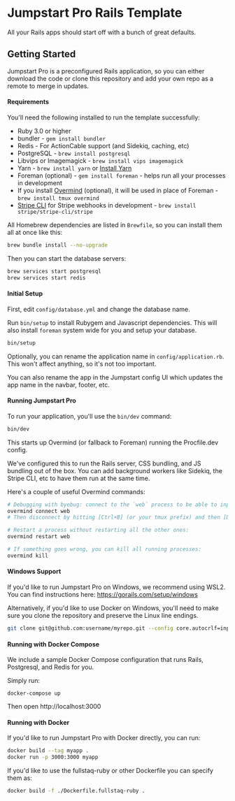 # Jumpstart Pro Rails Template

All your Rails apps should start off with a bunch of great defaults.

## Getting Started

Jumpstart Pro is a preconfigured Rails application, so you can either
download the code or clone this repository and add your own repo as a
remote to merge in updates.

#### Requirements

You'll need the following installed to run the template successfully:

* Ruby 3.0 or higher
* bundler - `gem install bundler`
* Redis - For ActionCable support (and Sidekiq, caching, etc)
* PostgreSQL - `brew install postgresql`
* Libvips or Imagemagick - `brew install vips imagemagick`
* Yarn - `brew install yarn` or [Install Yarn](https://yarnpkg.com/en/docs/install)
* Foreman (optional) - `gem install foreman` - helps run all your processes in development
* If you install [Overmind](https://github.com/DarthSim/overmind) (optional), it will be used in place of Foreman - `brew install tmux overmind`
* [Stripe CLI](https://stripe.com/docs/stripe-cli) for Stripe webhooks in development - `brew install stripe/stripe-cli/stripe`

All Homebrew dependencies are listed in `Brewfile`, so you can install them all at once like this:

```bash
brew bundle install --no-upgrade
```

Then you can start the database servers:

```bash
brew services start postgresql
brew services start redis
```

#### Initial Setup

First, edit `config/database.yml` and change the database name.

Run `bin/setup` to install Rubygem and Javascript dependencies. This will also install `foreman` system wide for you and setup your database.

```bash
bin/setup
```

Optionally, you can rename the application name in `config/application.rb`. This won't affect anything, so it's not too important.

You can also rename the app in the Jumpstart config UI which updates the app name in the navbar, footer, etc.

#### Running Jumpstart Pro

To run your application, you'll use the `bin/dev` command:

```bash
bin/dev
```

This starts up Overmind (or fallback to Foreman) running the Procfile.dev config.

We've configured this to run the Rails server, CSS bundling, and JS bundling out of the box. You can add background workers like Sidekiq, the Stripe CLI, etc to have them run at the same time.

Here's a couple of useful Overmind commands:

```sh
# Debugging with byebug: connect to the `web` process to be able to input commands:
overmind connect web
# Then disconnect by hitting [Ctrl+B] (or your tmux prefix) and then [D].

# Restart a process without restarting all the other ones:
overmind restart web

# If something goes wrong, you can kill all running processes:
overmind kill
```

#### Windows Support

If you'd like to run Jumpstart Pro on Windows, we recommend using WSL2. You can find instructions here: https://gorails.com/setup/windows

Alternatively, if you'd like to use Docker on Windows, you'll need to make sure you clone the repository and preserve the Linux line endings.

```bash
git clone git@github.com:username/myrepo.git --config core.autocrlf=input
```

#### Running with Docker Compose

We include a sample Docker Compose configuration that runs Rails, Postgresql, and Redis for you.

Simply run:
```
docker-compose up
```

Then open http://localhost:3000

#### Running with Docker

If you'd like to run Jumpstart Pro with Docker directly, you can run:

```bash
docker build --tag myapp .
docker run -p 3000:3000 myapp
```

If you'd like to use the fullstaq-ruby or other Dockerfile you can specify them as:

```bash
docker build -f ./Dockerfile.fullstaq-ruby .
```
